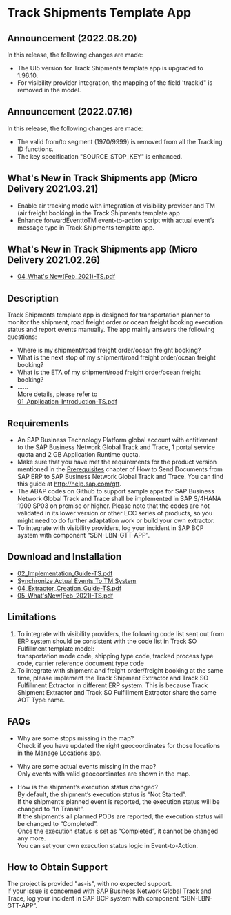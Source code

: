 # Track Shipments Template App

## Announcement (2022.08.20) 
In this release, the following changes are made: 
* The UI5 version for Track Shipments template app is upgraded to 1.96.10.
* For visibility provider integration, the mapping of the field 'trackid" is removed in the model.

## Announcement (2022.07.16) 
In this release, the following changes are made: 
* The valid from/to segment (1970/9999) is removed from all the Tracking ID functions.
* The key specification "SOURCE_STOP_KEY" is enhanced.

## What's New in Track Shipments app (Micro Delivery 2021.03.21)
* Enable air tracking mode with integration of visibility provider and TM (air freight booking) in the Track Shipments template app
* Enhance forwardEventtoTM event-to-action script with actual event’s message type in Track Shipments template app.

## What's New in Track Shipments app (Micro Delivery 2021.02.26)
* [04_What's New(Feb_2021)-TS.pdf](https://github.com/SAP-samples/logistics-business-network-gtt-samples/blob/master/lbn-gtt-template-ts/Documents/04_What'sNew_Feb_2021-TS.pdf) 
## Description
Track Shipments template app is designed for transportation planner to monitor the shipment, road freight order or ocean freight booking execution status and report events manually. The app mainly answers the following questions:
* Where is my shipment/road freight order/ocean freight booking?
* What is the next stop of my shipment/road freight order/ocean freight booking?
* What is the ETA of my shipment/road freight order/ocean freight booking?
* …… </br>
More details, please refer to </br>
[01_Application_Introduction-TS.pdf](https://github.com/SAP-samples/logistics-business-network-gtt-samples/blob/master/lbn-gtt-template-ts/Documents/01_Application_Introduction-TS.pdf)

## Requirements
* An SAP Business Technology Platform global account with entitlement to the SAP Business Network Global Track and Trace, 1 portal service quota and 2 GB Application Runtime quota.
* Make sure that you have met the requirements for the product version mentioned in the [Prerequisites](https://help.sap.com/docs/business-network-global-track-and-trace/cea0ff17c5ab4c1d96de9ccda35b6a6f/c9f7baf5f6e14be4ba9045786961de14.html) chapter of How to Send Documents from SAP ERP to SAP Business Network Global Track and Trace. You can find this guide at http://help.sap.com/gtt. 
* The ABAP codes on Github to support sample apps for SAP Business Network Global Track and Trace shall be implemented in SAP S/4HANA 1909 SP03 on premise or higher. Please note that the codes are not validated in its lower version or other ECC series of products, so you might need to do further adaptation work or build your own extractor.
* To integrate with visibility providers, log your incident in SAP BCP system with component “SBN-LBN-GTT-APP”.

## Download and Installation
* [02_Implementation_Guide-TS.pdf](https://github.com/SAP-samples/logistics-business-network-gtt-samples/blob/master/lbn-gtt-template-ts/Documents/02_Implementation_Guide-TS.pdf) 
* [Synchronize Actual Events To TM System](https://help.sap.com/docs/business-network-global-track-and-trace/9647f9cc520046868e8cab4b45ed5a29/67dec1c67bc148aa9c0c47a1acf4f076.html) 
* [04_Extractor_Creation_Guide-TS.pdf](https://github.com/SAP-samples/logistics-business-network-gtt-samples/blob/master/lbn-gtt-template-ts/Documents/04_Extractor_Creation_Guide-TS.pdf)
* [05_What'sNew(Feb_2021)-TS.pdf](https://github.com/SAP-samples/logistics-business-network-gtt-samples/blob/master/lbn-gtt-template-ts/Documents/05_What'sNew(Feb_2021)-TS.pdf)

## Limitations
1.	To integrate with visibility providers, the following code list sent out from ERP system should be consistent with the code list in Track SO Fulfillment template model: </br>
transportation mode code, shipping type code, tracked process type code, carrier reference document type code</br>  
2.	To integrate with shipment and freight order/freight booking at the same time, please implement the Track Shipment Extractor and Track SO Fulfillment Extractor in different ERP system. This is because Track Shipment Extractor and Track SO Fulfillment Extractor share the same AOT Type name. </br>

## FAQs
* Why are some stops missing in the map? </br>
Check if you have updated the right geocoordinates for those locations in the Manage Locations app. </br>

* Why are some actual events missing in the map? </br>
Only events with valid geocoordinates are shown in the map. </br>

* How is the shipment’s execution status changed? </br>
By default, the shipment’s execution status is “Not Started”. </br>
If the shipment’s planned event is reported, the execution status will be changed to “In Transit”. </br>
If the shipment’s all planned PODs are reported, the execution status will be changed to “Completed”. </br>
Once the execution status is set as “Completed”, it cannot be changed any more. </br>
You can set your own execution status logic in Event-to-Action. </br>

## How to Obtain Support
The project is provided "as-is", with no expected support. </br>
If your issue is concerned with SAP Business Network Global Track and Trace, log your incident in SAP BCP system with component “SBN-LBN-GTT-APP”.
